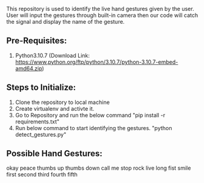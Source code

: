 This repository is used to identify the live hand gestures given by the user.
User will input the gestures through built-in camera then our code will catch the signal and display the name of the gesture.


Pre-Requisites:
--------------
1. Python3.10.7 (Download Link: https://www.python.org/ftp/python/3.10.7/python-3.10.7-embed-amd64.zip)

Steps to Initialize:
--------------------
1. Clone the repository to local machine
2. Create virtualenv and activte it.
3. Go to Repository and run the below command
	"pip install -r requirements.txt"
4. Run below command to start identifying the gestures.
	"python detect_gestures.py"

Possible Hand Gestures:
----------------------
okay
peace
thumbs up
thumbs down
call me
stop
rock
live long
fist
smile
first
second 
third
fourth
fifth